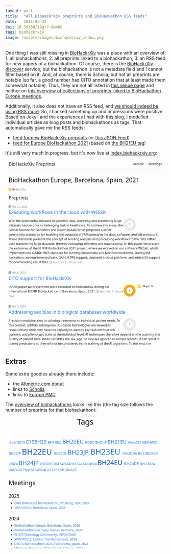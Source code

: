 ```yaml
---
layout: post
title:  "All BioHackrXiv preprints and BioHackathon RSS feeds"
date:   2025-06-22
doi: 10.59350/18gr7-6mx88
tags: biohackrxiv
image: /assets/images/biohackrxiv_index.png
---
```


One thing I was still missing in [BioHackrXiv](https://biohackrxiv.org) was a place with an overview
of: 1. all biohackathons, 2. all preprints linked to a biohackathon, 3. an RSS feed for new papers of a biohackathon.
Of course, there is the [BioHackrXiv discover](https://biohackrxiv.org/discover) service, but the biohackathon
is not a metadata field and I cannot filter based on it. And, of course, there is Scholia, but not all preprints
are notable (so far, a good number had CiTO annotation that at least made them somewhat notable). Thus,
they are not all listed in [this venue page](https://scholia.toolforge.org/venue/Q115450084) and neither
on [this overview of collections of preprints linked to BioHackathon Europe meetings](https://scholia.toolforge.org/event-series/Q109379759).

Additionally, it also does not have an RSS feed, and
[we should indeed be using RSS more](https://pluralistic.net/2024/10/16/keep-it-really-simple-stupid/read-receipts-are-you-kidding-me-seriously-fuck-that-noise).
So, I hacked something up and impressions were positive. Based on Jekyll and the experiences I had with this
blog, I modelled individual articles as blog posts and biohackathons as tags. That automatically gave me
the RSS feeds:

* [feed for new BioHackrXiv preprints](https://index.biohackrxiv.org/feed.xml) (or [this JSON Feed](https://index.biohackrxiv.org/feed.json))
* [feed for Europe BioHackathon 2021](https://index.biohackrxiv.org/feed/by_tag/BH21EU.xml) (based on [the BH21EU tag](https://index.biohackrxiv.org/tag/BH21EU))

It's still very much in progress, but it's now live at [index.biohackrxiv.org](https://index.biohackrxiv.org/):

![](/assets/images/biohackrxiv_index.png)

## Extras

Some extra goodies already there include:

* the [Altmetric.com donut](https://en.wikipedia.org/wiki/Altmetrics)
* links to [Scholia](https://scholia.toolforge.org/)
* links to [Europe PMC](https://europepmc.org/)

The [overview of biohackathons](https://index.biohackrxiv.org/tags/) looks like this (the tag size follows the number
of preprints for that biohackathon):

![](/assets/images/biohackrxiv_biohackathons.png)
